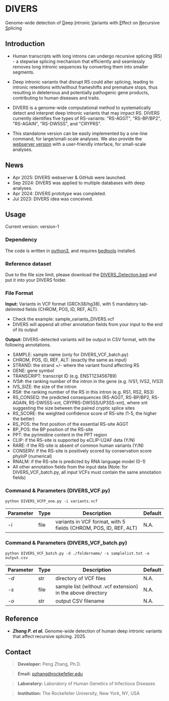 # DIVERS
Genome-wide detection of <ins>D</ins>eep <ins>I</ins>ntronic <ins>V</ins>ariants with <ins>E</ins>ffect on <ins>R</ins>ecursive <ins>S</ins>plicing

## Introduction
- Human transcripts with long introns can undergo recursive splicing (RS) - a stepwise splicing mechanism that efficiently and seamlessly removes long intronic sequences by converting them into smaller segments. 

- Deep intronic variants that disrupt RS could alter splicing, leading to intronic retentions with/without frameshifts and premature stops, thus resulting in deleterious and potentially pathogenic gene products, contributing to human diseases and traits. 

- DIVERS is a genome-wide computational method to systematically detect and interpret deep intronic variants that may impact RS. DIVERS currently identifies five types of RS-variants: "RS-AGGT", "RS-BP/BP2", "RS-AGAIN", "RS-DW5SS", and "CRYPRS".

- This standalone version can be easily implemented by a one-line command, for large/small-scale analyses. We also provide the [webserver version](https://hgidsoft.rockefeller.edu/DIVERS) with a user-friendly interface, for small-scale analyses.

## News
- Apr 2025: DIVERS webserver & GitHub were launched.  
- Sep 2024: DIVERS was applied to multiple databases with deep analyses.
- Apr 2024: DIVERS prototype was completed.
- Jul 2023: DIVERS idea was conceived.

## Usage 
Current version: version-1

### Dependency
The code is written in [python3](https://www.python.org/downloads/), and requires [bedtools](https://bedtools.readthedocs.io/en/latest/) installed.

### Reference dataset
Due to the file size limit, please download the [DIVERS_Detection.bed](http://hgidsoft.rockefeller.edu/DIVERS/standalone.html) and put it into your DIVERS folder.

### File Format
**Input:** Variants in VCF format (GRCh38/hg38), with 5 mandatory tab-delimited fields (CHROM, POS, ID, REF, ALT).
  - Check the example: sample_variants_DIVERS.vcf
  - DIVERS will append all other annotation fields from your input to the end of its output

**Output:** DIVERS-detected variants will be output in CSV format, with the following annotations.
  - SAMPLE: sample name (only for DIVERS_VCF_batch.py)
  - CHROM, POS, ID, REF, ALT: (exactly the same as input)
  - STRAND: the strand +/- where the variant found affecting RS
  - GENE: gene symbol
  - TRANSCRIPT: transcript ID (e.g. ENST123456789)
  - IVS#: the ranking number of the intron in the gene (e.g. IVS1, IVS2, IVS3)
  - IVS_SIZE: the size of the intron
  - RS#: the ranking number of the RS in this intron (e.g. RS1, RS2, RS3)
  - RS_CONSEQ: the predicted consequences (RS-AGGT, RS-BP/BP2, RS-AGAIN, RS-DW5SS-xnt, CRYPRS-DW5SS/UP3SS-xnt), where xnt suggesting the size between the paired cryptic splice sites
  - RS_SCORE: the weighted confidence score of RS-site (1-5, the higher the better)
  - RS_POS: the first position of the essential RS-site AGGT
  - BP_POS: the BP position of the RS-site
  - PPT: the pyrimidine content in the PPT region
  - CLIP: if the RS-site is supported by eCLIP-U2AF data (Y/N)
  - RARE: if the RS-site is absent of common human variants (Y/N)
  - CONSERV: if the RS-site is positively scored by conservation score phyloP (numerical)
  - RNALM: if the RS-site is predicted by RNA language model (0-1)
  - All other annotation fields from the input data (Note: for DIVERS_VCF_batch.py, all input VCFs must contain the same annotation fields)

### Command & Parameters (DIVERS_VCF.py)
```
python DIVERS_VCFP_one.py -i variants.vcf
```

Parameter | Type | Description | Default
----------|------|-------------|--------------
*-i*|file|variants in VCF format, with 5 fields (CHROM, POS, ID, REF, ALT)|N.A.

### Command & Parameters (DIVERS_VCF_batch.py)
```
python DIVERS_VCF_batch.py -d ./foldername/ -s samplelist.txt -o output.csv
```

Parameter | Type | Description | Default
----------|------|-------------|--------------
*-d*|str|directory of VCF files|N.A.
*-s*|file|sample list (without .vcf extension) in the above directory|N.A.
*-o*|str|output CSV filename|N.A.


## Reference
- ***Zhang P. et al.*** Genome-wide detection of human deep intronic variants that affect recursive splicing. 2025.

## Contact
> **Developer:** Peng Zhang, Ph.D.

> **Email:** pzhang@rockefeller.edu

> **Laboratory:** Laboratory of Human Genetics of Infectious Diseases

> **Institution:** The Rockefeller University, New York, NY, USA

